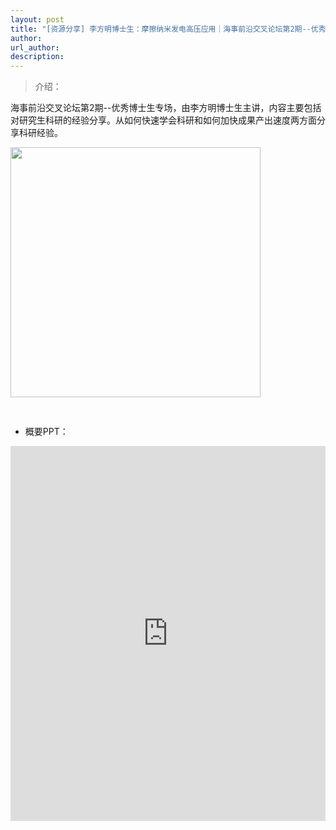 ```yaml
---
layout: post
title: "[资源分享] 李方明博士生：摩擦纳米发电高压应用｜海事前沿交叉论坛第2期--优秀博士生专场"
author: 
url_author: 
description: 
---
```


> 介绍：

海事前沿交叉论坛第2期--优秀博士生专场，由李方明博士生主讲，内容主要包括对研究生科研的经验分享。从如何快速学会科研和如何加快成果产出速度两方面分享科研经验。

<img src="https://cdn.jsdelivr.net/gh/MSPSLab/lab_images/blogs/sl_2.png" style="margin: 0 auto;width: 400px;margin-bottom: 30px;">


- 概要PPT：

<iframe width="100%" height="600" style="border:1;" allowfullscreen="" loading="lazy" src="https://cdn.jsdelivr.net/gh/MSPSLab/lab_docs/pdfs/sl_2.pdf" frameborder="no" framespacing="0" allowfullscreen="true"> </iframe>
